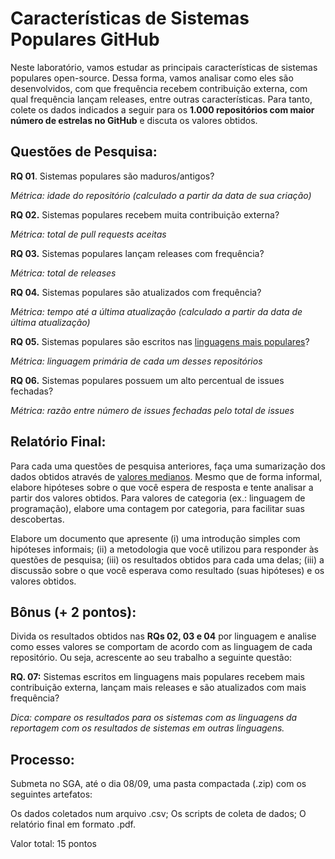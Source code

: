 # Características de Sistemas Populares GitHub

Neste laboratório, vamos estudar as principais características de sistemas populares open-source. Dessa forma, vamos analisar como eles são desenvolvidos, com que frequência recebem contribuição externa, com qual frequência lançam releases, entre outras características. Para tanto, colete os dados indicados a seguir para os **1.000 repositórios com maior número de estrelas no GitHub** e discuta os valores obtidos.

## Questões de Pesquisa:

**RQ 01**. Sistemas populares são maduros/antigos?

*Métrica: idade do repositório (calculado a partir da data de sua criação)*


**RQ 02.** Sistemas populares recebem muita contribuição externa?

*Métrica: total de pull requests aceitas*


**RQ 03.** Sistemas populares lançam releases com frequência?

*Métrica: total de releases*

**RQ 04.** Sistemas populares são atualizados com frequência?

*Métrica: tempo até a última atualização (calculado a partir da data de última atualização)*


**RQ 05.** Sistemas populares são escritos nas [linguagens mais populares](https://insights.stackoverflow.com/survey/2018/#technology)?

*Métrica: linguagem primária de cada um desses repositórios*


**RQ 06.** Sistemas populares possuem um alto percentual de issues fechadas?

*Métrica: razão entre número de issues fechadas pelo total de issues*


## Relatório Final:

Para cada uma questões de pesquisa anteriores, faça uma sumarização dos dados obtidos através de [valores medianos](https://www.sciencebuddies.org/science-fair-projects/science-fair/summarizing-your-data#meanmedianandmode). Mesmo que de forma informal, elabore hipóteses sobre o que você espera de resposta e tente analisar a partir dos valores obtidos. Para valores de categoria (ex.: linguagem de programação), elabore uma contagem por categoria, para facilitar suas descobertas. 

Elabore um documento que apresente (i) uma introdução simples com hipóteses informais; (ii) a metodologia que você utilizou para responder às questões de pesquisa; (iii) os resultados obtidos para cada uma delas; (iii) a discussão sobre o que você esperava como resultado (suas hipóteses) e os valores obtidos.  

## Bônus (+ 2 pontos):

Divida os resultados obtidos nas **RQs 02, 03 e 04** por linguagem e analise como esses valores se comportam de acordo com as linguagem de cada repositório. Ou seja, acrescente ao seu trabalho a seguinte questão:

**RQ. 07:** Sistemas escritos em linguagens mais populares recebem mais contribuição externa, lançam mais releases e são atualizados com mais frequência?

*Dica: compare os resultados para os sistemas com as linguagens da reportagem com os resultados de sistemas em outras linguagens.*

## Processo:

Submeta no SGA, até o dia 08/09, uma pasta compactada (.zip) com os seguintes artefatos:

Os dados coletados num arquivo .csv;
Os scripts de coleta de dados;
O relatório final em formato .pdf.

Valor total: 15 pontos

